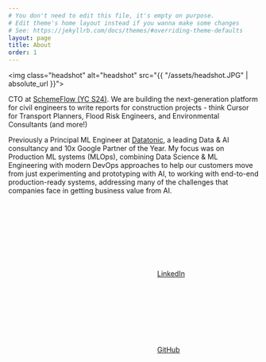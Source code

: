 ```yaml
---
# You don't need to edit this file, it's empty on purpose.
# Edit theme's home layout instead if you wanna make some changes
# See: https://jekyllrb.com/docs/themes/#overriding-theme-defaults
layout: page
title: About
order: 1
---
```


<img class="headshot" alt="headshot" src="{{ "/assets/headshot.JPG" | absolute_url }}">

CTO at [SchemeFlow (YC S24)](https://www.schemeflow.com). We are building the next-generation platform for civil engineers to write reports for construction projects - think Cursor for Transport Planners, Flood Risk Engineers, and Environmental Consultants (and more!)

Previously a Principal ML Engineer at [Datatonic](https://www.datatonic.com), a leading Data & AI consultancy and 10x Google  Partner of the Year. My focus was on Production ML systems (MLOps), combining Data Science & ML Engineering with modern DevOps approaches to help our customers move from just experimenting and prototyping with AI, to working with end-to-end production-ready systems, addressing many of the challenges that companies face in getting business value from AI.

<a href="https://www.linkedin.com/in/jonnybrowning"><svg class="svg-icon"><use xlink:href="/assets/minima-social-icons.svg#linkedin"></use></svg>LinkedIn</a>
<a href="https://github.com/browningjp"><svg class="svg-icon"><use xlink:href="/assets/minima-social-icons.svg#github"></use></svg>GitHub</a>

